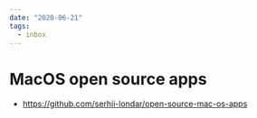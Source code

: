```yaml
---
date: "2020-06-21"
tags:
  - inbox
---
```


# MacOS open source apps

* https://github.com/serhii-londar/open-source-mac-os-apps
